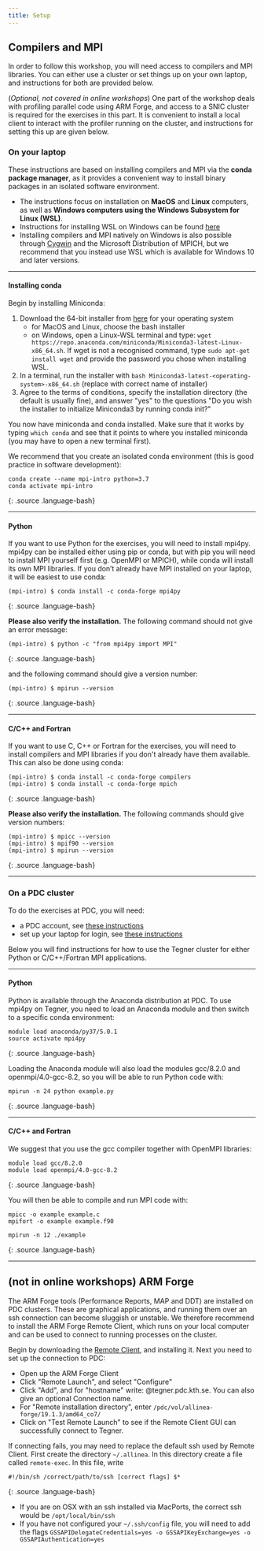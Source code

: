 ```yaml
---
title: Setup
---
```


## Compilers and MPI

In order to follow this workshop, you will need access to compilers 
and MPI libraries. You can either use a cluster or set things up on 
your own laptop, and instructions for both are provided below.

(*Optional, not covered in online workshops*) 
One part of the workshop deals with profiling parallel code using ARM
Forge, and access to a SNIC cluster is required for the exercises in
this part.  It is convenient to install a local client to interact
with the profiler running on the cluster, and instructions for setting
this up are given below.

### On your laptop

These instructions are based on installing compilers and MPI via the
**conda package manager**, as it provides a convenient way to install
binary packages in an isolated software environment.

- The instructions focus on installation on **MacOS** and **Linux**
  computers, as well as **Windows computers using the Windows
  Subsystem for Linux (WSL)**. 
- Instructions for installing WSL on Windows can be found 
  [here](https://docs.microsoft.com/en-us/windows/wsl/install-win10) 
- Installing compilers and MPI natively on Windows is also
  possible through [Cygwin](https://www.cygwin.com/) and the 
  Microsoft Distribution of MPICH, but we recommend that you instead use WSL 
  which is available for Windows 10 and later versions.   
  
---

#### Installing conda

Begin by installing Miniconda:

1. Download the 64-bit installer from [here](https://docs.conda.io/en/latest/miniconda.html) for your operating system
   - for MacOS and Linux, choose the bash installer
   - on Windows, open a Linux-WSL terminal and type: `wget https://repo.anaconda.com/miniconda/Miniconda3-latest-Linux-x86_64.sh`. 
     If wget is not a recognised command, type `sudo apt-get install wget` 
     and provide the password you chose when installing WSL.
2. In a terminal, run the installer with `bash Miniconda3-latest-<operating-system>-x86_64.sh` (replace with correct name of installer)
3. Agree to the terms of conditions, specify the installation directory (the default is usually fine), and answer "yes" to the questions "Do you wish the installer to initialize Miniconda3 by running conda init?"

You now have miniconda and conda installed. Make sure that it works by
typing `which conda` and see that it points to where you installed
miniconda (you may have to open a new terminal first).

We recommend that you create an isolated conda environment (this is good practice in software development):
~~~
conda create --name mpi-intro python=3.7
conda activate mpi-intro
~~~
{: .source .language-bash}

---

#### Python 

If you want to use Python for the exercises, you will need to install
mpi4py. mpi4py can be installed either using pip or conda, but with
pip you will need to install MPI yourself first (e.g. OpenMPI or
MPICH), while conda will install its own MPI libraries. If you
don’t already have MPI installed on your laptop, it will be easiest to
use conda:
~~~
(mpi-intro) $ conda install -c conda-forge mpi4py
~~~
{: .source .language-bash}

**Please also verify the installation.** The following command should 
not give an error message:
~~~
(mpi-intro) $ python -c "from mpi4py import MPI"
~~~
{: .source .language-bash}

and the following command should give a version number:
~~~
(mpi-intro) $ mpirun --version
~~~
{: .source .language-bash}


---

#### C/C++ and Fortran

If you want to use C, C++ or Fortran for the exercises, you will need
to install compilers and MPI libraries if you don't already have them 
available. This can also be done using conda:

~~~
(mpi-intro) $ conda install -c conda-forge compilers
(mpi-intro) $ conda install -c conda-forge mpich
~~~
{: .source .language-bash}

**Please also verify the installation.** The following commands should 
give version numbers:
~~~
(mpi-intro) $ mpicc --version
(mpi-intro) $ mpif90 --version
(mpi-intro) $ mpirun --version
~~~
{: .source .language-bash}

---

### On a PDC cluster

To do the exercises at PDC, you will need:
- a PDC account, see [these instructions](https://www.pdc.kth.se/support/documents/getting_access/get_access.html#applying-for-an-account)
- set up your laptop for login, see [these instructions](https://www.pdc.kth.se/support/documents/login/login.html)

Below you will find instructions for how to use the Tegner cluster 
for either Python or C/C++/Fortran MPI applications.

---

#### Python

Python is available through the Anaconda distribution at PDC. To 
use mpi4py on Tegner, you need to load an Anaconda module and then switch to a 
specific conda environment:
~~~
module load anaconda/py37/5.0.1
source activate mpi4py
~~~
{: .source .language-bash}

Loading the Anaconda module will also load the modules gcc/8.2.0 and 
openmpi/4.0-gcc-8.2, so you will be able to run Python code with:
~~~
mpirun -n 24 python example.py
~~~
{: .source .language-bash}

---

#### C/C++ and Fortran

We suggest that you use the gcc compiler together with OpenMPI libraries:
~~~
module load gcc/8.2.0
module load openmpi/4.0-gcc-8.2
~~~
{: .source .language-bash}

You will then be able to compile and run MPI code with:
~~~
mpicc -o example example.c      
mpifort -o example example.f90  

mpirun -n 12 ./example
~~~
{: .source .language-bash}

---

## (not in online workshops) ARM Forge

The ARM Forge tools (Performance Reports, MAP and DDT) are installed
on PDC clusters. These are graphical applications, and running them
over an ssh connection can become sluggish or unstable.  We therefore
recommend to install the ARM Forge Remote Client, which runs on your
local computer and can be used to connect to running processes on the
cluster.

Begin by downloading the [Remote Client](https://developer.arm.com/tools-and-software/server-and-hpc/arm-architecture-tools/downloads/download-arm-forge), 
and installing it.
Next you need to set up the connection to PDC:

- Open up the ARM Forge Client
- Click "Remote Launch", and select "Configure"
- Click "Add", and for "hostname" write: <username>@tegner.pdc.kth.se. 
  You can also give an optional Connection name.
- For "Remote installation directory", enter 
  `/pdc/vol/allinea-forge/19.1.3/amd64_co7/`
- Click on "Test Remote Launch" to see if the Remote Client GUI 
  can successfully connect to Tegner.

If connecting fails, you may need to replace the default ssh used by
Remote Client. First create the directory `~/.allinea`. In this
directory create a file called `remote-exec`. In this file, write
~~~
#!/bin/sh /correct/path/to/ssh [correct flags] $*
~~~
{: .source .language-bash}

- If you are on OSX with an ssh installed via MacPorts, 
  the correct ssh would be `/opt/local/bin/ssh`
- If you have not configured your `~/.ssh/config` file, you will need 
  to add the flags `GSSAPIDelegateCredentials=yes -o GSSAPIKeyExchange=yes -o GSSAPIAuthentication=yes`

